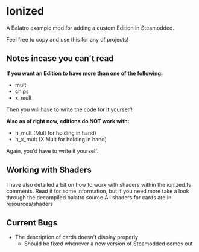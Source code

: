 # Ionized
A Balatro example mod for adding a custom Edition in Steamodded.

Feel free to copy and use this for any of projects!

## Notes incase you can't read
**If you want an Edition to have more than one of the following:**
- mult
- chips
- x_mult

Then you will have to write the code for it yourself!

**Also as of right now, editions do NOT work with:**
- h_mult (Mult for holding in hand)
- h_x_mult (X Mult for holding in hand)

Again, you'd have to write it yourself.

## Working with Shaders
I have also detailed a bit on how to work with shaders within the ionized.fs comments.
Read it for some information, but if you need more take a look through the decompiled balatro source
All shaders for cards are in resources/shaders

## Current Bugs
- The description of cards doesn't display properly
    - Should be fixed whenever a new version of Steamodded comes out